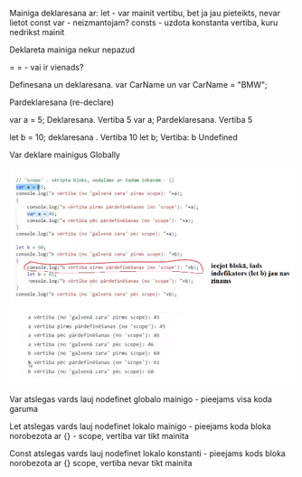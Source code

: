 Mainiga deklaresana ar:
let - var mainit vertibu, bet ja jau pieteikts, nevar lietot const
var - neizmantojam?
consts - uzdota konstanta vertiba, kuru nedrikst mainit

Deklareta mainiga nekur nepazud

= = - vai ir vienads?

Definesana un deklaresana.
var CarName un var CarName = "BMW";

Pardeklaresana (re-declare)

var a = 5; Deklaresana. Vertiba 5
var a; Pardeklaresana. Vertiba 5

let b = 10; deklaresana . Vertiba 10
let b; Vertiba: b Undefined

Var deklare mainigus Globally

![Piemers](https://github.com/TatjanaPro/Dialogs_AB_JavaScript/blob/main/Images/Var_un_LET.jpg?raw=true)

Var atslegas vards lauj nodefinet globalo mainigo - pieejams visa koda garuma

Let atslegas vards lauj nodefinet lokalo mainigo - pieejams koda bloka norobezota ar {} - scope, vertiba var tikt mainita

Const atslegas vards lauj nodefinet lokalo konstanti - pieejams kods bloka norobezota ar {} scope, vertiba nevar tikt mainita
